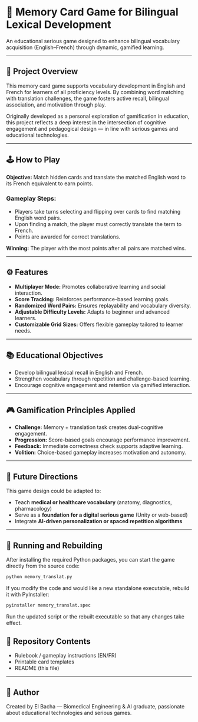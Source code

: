 # 🧠 Memory Card Game for Bilingual Lexical Development

An educational serious game designed to enhance bilingual vocabulary acquisition (English–French) through dynamic, gamified learning.

---

## 🎯 Project Overview

This memory card game supports vocabulary development in English and French for learners of all proficiency levels. By combining word matching with translation challenges, the game fosters active recall, bilingual association, and motivation through play.

Originally developed as a personal exploration of gamification in education, this project reflects a deep interest in the intersection of cognitive engagement and pedagogical design — in line with serious games and educational technologies.

---

## 🕹️ How to Play

**Objective:** Match hidden cards and translate the matched English word to its French equivalent to earn points.

### Gameplay Steps:
- Players take turns selecting and flipping over cards to find matching English word pairs.
- Upon finding a match, the player must correctly translate the term to French.
- Points are awarded for correct translations.

**Winning:** The player with the most points after all pairs are matched wins.

---

## ⚙️ Features

- **Multiplayer Mode:** Promotes collaborative learning and social interaction.
- **Score Tracking:** Reinforces performance-based learning goals.
- **Randomized Word Pairs:** Ensures replayability and vocabulary diversity.
- **Adjustable Difficulty Levels:** Adapts to beginner and advanced learners.
- **Customizable Grid Sizes:** Offers flexible gameplay tailored to learner needs.

---

## 📚 Educational Objectives

- Develop bilingual lexical recall in English and French.
- Strengthen vocabulary through repetition and challenge-based learning.
- Encourage cognitive engagement and retention via gamified interaction.

---

## 🎮 Gamification Principles Applied

- **Challenge:** Memory + translation task creates dual-cognitive engagement.
- **Progression:** Score-based goals encourage performance improvement.
- **Feedback:** Immediate correctness check supports adaptive learning.
- **Volition:** Choice-based gameplay increases motivation and autonomy.

---

## 🧩 Future Directions

This game design could be adapted to:
- Teach **medical or healthcare vocabulary** (anatomy, diagnostics, pharmacology)
- Serve as a **foundation for a digital serious game** (Unity or web-based)
- Integrate **AI-driven personalization or spaced repetition algorithms**

---

## 🚀 Running and Rebuilding

After installing the required Python packages, you can start the game directly
from the source code:

```bash
python memory_translat.py
```

If you modify the code and would like a new standalone executable, rebuild it
with PyInstaller:

```bash
pyinstaller memory_translat.spec
```

Run the updated script or the rebuilt executable so that any changes take effect.

## 🔗 Repository Contents

- Rulebook / gameplay instructions (EN/FR)
- Printable card templates
- README (this file)

---

## 👤 Author

Created by El Bacha — Biomedical Engineering & AI graduate, passionate about educational technologies and serious games.
